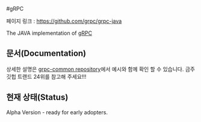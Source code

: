 #gRPC

페이지 링크 : https://github.com/grpc/grpc-java

The JAVA implementation of [gRPC](https://github.com/grpc/grpc)

문서(Documentation)
-------------
상세한 설명은 [grpc-common repository](http://github.com/grpc/grpc-common)에서 예시와 함께 확인 할 수 있습니다.
금주 깃헙 트랜드 24위를 참고해 주세요!!!

현재 상태(Status)
------
Alpha Version - ready for early adopters.


